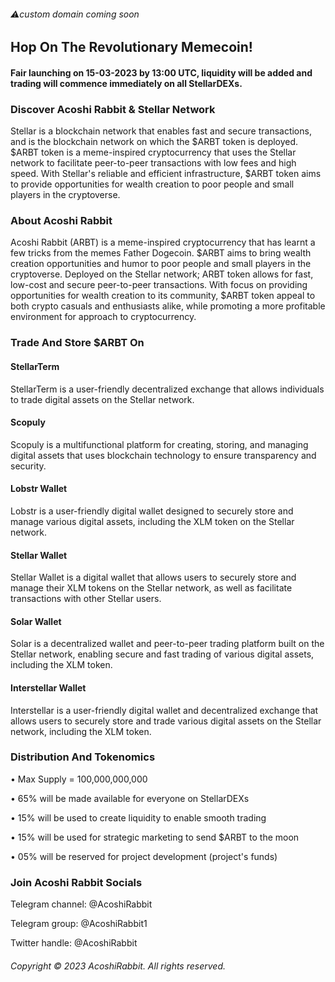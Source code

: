 ###### ⚠️custom domain coming soon
## Hop On The Revolutionary Memecoin!
#### Fair launching on 15-03-2023 by 13:00 UTC, liquidity will be added and trading will commence immediately on all StellarDEXs.
### Discover Acoshi Rabbit & Stellar Network
Stellar is a blockchain network that enables fast and secure transactions, and is the blockchain network on which the $ARBT token is deployed. $ARBT token is a meme-inspired cryptocurrency that uses the Stellar network to facilitate peer-to-peer transactions with low fees and high speed. With Stellar's reliable and efficient infrastructure, $ARBT token aims to provide opportunities for wealth creation to poor people and small players in the cryptoverse.
### About Acoshi Rabbit
Acoshi Rabbit (ARBT) is a meme-inspired cryptocurrency that has learnt a few tricks from the memes Father Dogecoin. $ARBT aims to bring wealth creation opportunities and humor to poor people and small players in the cryptoverse. Deployed on the Stellar network; ARBT token allows for fast, low-cost and secure peer-to-peer transactions. With focus on providing opportunities for wealth creation to its community, $ARBT token appeal to both crypto casuals and enthusiasts alike, while promoting a more profitable environment for approach to cryptocurrency.
### Trade And Store $ARBT On
#### StellarTerm
StellarTerm is a user-friendly decentralized exchange that allows individuals to trade digital assets on the Stellar network.
#### Scopuly
Scopuly is a multifunctional platform for creating, storing, and managing digital assets that uses blockchain technology to ensure transparency and security.
#### Lobstr Wallet
Lobstr is a user-friendly digital wallet designed to securely store and manage various digital assets, including the XLM token on the Stellar network.
#### Stellar Wallet
Stellar Wallet is a digital wallet that allows users to securely store and manage their XLM tokens on the Stellar network, as well as facilitate transactions with other Stellar users.
#### Solar Wallet
Solar is a decentralized wallet and peer-to-peer trading platform built on the Stellar network, enabling secure and fast trading of various digital assets, including the XLM token.
#### Interstellar Wallet
Interstellar is a user-friendly digital wallet and decentralized exchange that allows users to securely store and trade various digital assets on the Stellar network, including the XLM token.
### Distribution And Tokenomics
• Max Supply = 100,000,000,000

• 65% will be made available for everyone on StellarDEXs

• 15% will be used to create liquidity to enable smooth trading

• 15% will be used for strategic marketing to send $ARBT to the moon

• 05% will be reserved for project development (project's funds)
### Join Acoshi Rabbit Socials
Telegram channel: @AcoshiRabbit

Telegram group: @AcoshiRabbit1

Twitter handle: @AcoshiRabbit
###### Copyright © 2023 AcoshiRabbit. All rights reserved.
